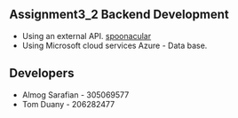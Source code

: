 ## Assignment3_2 Backend Development
  * Using an external API. [spoonacular](https://spoonacular.com/food-api/docs)
  * Using Microsoft cloud services Azure - Data base.

## Developers
  * Almog Sarafian - 305069577
  * Tom Duany - 206282477
